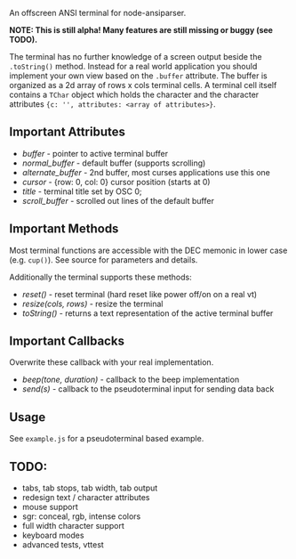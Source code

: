 An offscreen ANSI terminal for node-ansiparser.

**NOTE: This is still alpha! Many features are still missing or buggy (see TODO).**

The terminal has no further knowledge of a screen output beside the `.toString()`
method. Instead for a real world application you should implement your own view based
on the `.buffer` attribute. The buffer is organized as a 2d array of rows x cols terminal cells.
A terminal cell itself contains a `TChar` object which holds the character and the character
attributes `{c: '', attributes: <array of attributes>}`.

## Important Attributes

* *buffer*  - pointer to active terminal buffer
* *normal_buffer* - default buffer (supports scrolling)
* *alternate_buffer* - 2nd buffer, most curses applications use this one
* *cursor* - {row: 0, col: 0} cursor position (starts at 0)
* *title* - terminal title set by OSC 0;
* *scroll_buffer* - scrolled out lines of the default buffer

## Important Methods
Most terminal functions are accessible with the DEC memonic in lower case (e.g. `cup()`).
See source for parameters and details.

Additionally the terminal supports these methods:

* *reset()* - reset terminal (hard reset like power off/on on a real vt)
* *resize(cols, rows)* - resize the terminal
* *toString()* - returns a text representation of the active terminal buffer

## Important Callbacks
Overwrite these callback with your real implementation.

* *beep(tone, duration)* - callback to the beep implementation
* *send(s)* - callback to the pseudoterminal input for sending data back

## Usage
See `example.js` for a pseudoterminal based example.

## TODO:
* tabs, tab stops, tab width, tab output
* redesign text / character attributes
* mouse support
* sgr: conceal, rgb, intense colors
* full width character support
* keyboard modes
* advanced tests, vttest